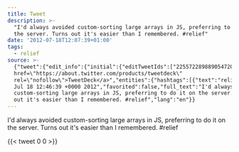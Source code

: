 ```yaml
---
title: Tweet
description: >-
  "I'd always avoided custom-sorting large arrays in JS, preferring to do it on
  the server. Turns out it's easier than I remembered. #relief"
date: '2012-07-18T12:07:39+01:00'
tags:
  - relief
source: >-
  {"tweet":{"edit_info":{"initial":{"editTweetIds":["225572289889054720"],"editableUntil":"2012-07-18T13:46:39.497Z","editsRemaining":"5","isEditEligible":true}},"retweeted":false,"source":"<a
  href=\"https://about.twitter.com/products/tweetdeck\"
  rel=\"nofollow\">TweetDeck</a>","entities":{"hashtags":[{"text":"relief","indices":["130","137"]}],"symbols":[],"user_mentions":[],"urls":[]},"display_text_range":["0","137"],"favorite_count":"0","id_str":"225572289889054720","truncated":false,"retweet_count":"0","id":"225572289889054720","created_at":"Wed
  Jul 18 12:46:39 +0000 2012","favorited":false,"full_text":"I'd always avoided
  custom-sorting large arrays in JS, preferring to do it on the server. Turns
  out it's easier than I remembered. #relief","lang":"en"}}
---
```

I'd always avoided custom-sorting large arrays in JS, preferring to do it on the server. Turns out it's easier than I remembered. #relief
    
{{< tweet 0 0 >}}
    
